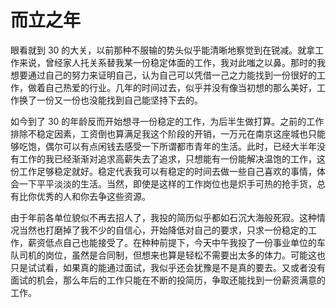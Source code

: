# 而立之年


眼看就到 30 的大关，以前那种不服输的势头似乎能清晰地察觉到在锐减。就拿工作来说，曾经家人托关系替我某一份稳定体面的工作，我对此嗤之以鼻。那时的我想要通过自己的努力来证明自己，认为自己可以凭借一己之力能找到一份很好的工作，做着自己热爱的行业。几年的时间过去，似乎并没有像当初想的那么美好，工作换了一份又一份也没能找到自己能坚持下去的。

如今到了 30 的年龄反而开始想寻一份稳定的工作，为后半生做打算。之前的工作排除不稳定因素，工资倒也算满足我这个阶段的开销，一万元在南京这座城也只能够吃饱，偶尔可以有点闲钱去感受一下所谓都市青年的生活。此时，已经大半年没有工作的我已经渐渐对追求高薪失去了追求，只想能有一份能解决温饱的工作，这份工作足够稳定就好。稳定代表我可以有稳定的时间去做一些自己喜欢的事情，体会一下平平淡淡的生活。当然，即使是这样的工作岗位也是炽手可热的抢手货，总有比你优秀的人和你去争这些资源。

由于年前各单位貌似不再去招人了，我投的简历似乎都如石沉大海般死寂。这种情况当然也打磨掉了我不少的自信心，开始降低对自己的要求，只求一份稳定的工作，薪资低点自己也能接受了。在种种前提下，今天中午我投了一份事业单位的车队司机的岗位，虽然是合同制，但想来也算是轻松不需要出太多的体力。可能这也只是试试看，如果真的能通过面试，我似乎还会犹豫是不是真的要去。又或者没有面试的机会，那么年后的工作只能在不断的投简历，争取还能找到一份薪资满意的工作。

